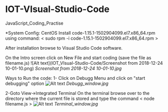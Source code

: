 # IOT-VIsual-Studio-Code
JavaScript_Coding_Practise

*System Config: CentOS
Install code-1.15.1-1502904099.el7.x86_64.rpm using command: 
  < sudo rpm -i code-1.15.1-1502904099.el7.x86_64.rpm >
  
After installation browse to Visual Studio Code software.

On the Intro screen click on New File and start coding (save the file as filename.js)
 ![Alt text](IOT_VIsual-Studio-Code/Screenshot from 2018-12-24 10-01-10.png) 
*Screenshot from 2018-12-24 10-01-10.jpg*

Ways to Run the code:
1- Click on Debugg Menu and click on "start debugging" option
   ![Alt text](https://github.com/hosamanisachin/IOT_VIsual-Studio-Code/blob/IOT/Debugg_window.png)
  *Debugg_window.jpg*
  
2-Goto View->Integrated Terminal
   On the terminal browse over to the directory where the current file is stored and type the command
    < node filename.js >
    ![Alt text](https://github.com/hosamanisachin/IOT_VIsual-Studio-Code/blob/IOT/Terminal_window.png)
    *Terminal_window.jpg*
  



